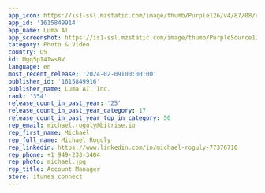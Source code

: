 ```yaml
---
app_icon: https://is1-ssl.mzstatic.com/image/thumb/Purple126/v4/87/08/e9/8708e986-16d0-cf33-7322-c5b6be042203/AppIcon-0-1x_U007emarketing-0-0-0-10-0-0-85-220-0.png/1024x1024bb.png
app_id: '1615849914'
app_name: Luma AI
app_screenshot: https://is1-ssl.mzstatic.com/image/thumb/PurpleSource126/v4/91/b4/8b/91b48b83-a5be-6b1b-bb3f-2d365e7054fc/b91ff270-2606-4acd-85de-74018853bca8_iPhone_14__U0026_15_Pro_Max_-_44.jpg/1242x2208bb.png
category: Photo & Video
country: US
id: Mgq5pI4IwsBV
language: en
most_recent_release: '2024-02-09T00:00:00'
publisher_id: '1615849916'
publisher_name: Luma AI, Inc.
rank: '354'
release_count_in_past_year: '25'
release_count_in_past_year_category: 17
release_count_in_past_year_top_in_category: 50
rep_email: michael.roguly@bitrise.io
rep_first_name: Michael
rep_full_name: Michael Roguly
rep_linkedin: https://www.linkedin.com/in/michael-roguly-77376710
rep_phone: +1 949-233-3404
rep_photo: michael.jpg
rep_title: Account Manager
store: itunes_connect
---
```

